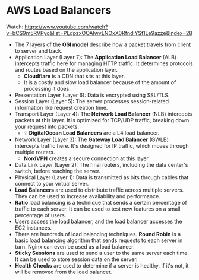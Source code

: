 # AWS Load Balancers

Watch: https://www.youtube.com/watch?v=bCS9m5RVPyo&list=PLdpzxOOAlwvLNOxX0RfndiYSt1Le9azze&index=28

- The 7 layers of the **OSI model** describe how a packet travels from client to server and back.
- Application Layer (Layer 7): The **Application Load Balancer** (ALB) intercepts traffic here for managing HTTP traffic. It determines protocols and routes based on the application layer.
  - **Cloudflare** is a CDN that sits at this layer.
  - It is a costly and slow load balancer because of the amount of processing it does.
- Presentation Layer (Layer 6): Data is encrypted using SSL/TLS.
- Session Layer (Layer 5): The server processes session-related information like request creation time.
- Transport Layer (Layer 4): The **Network Load Balancer** (NLB) intercepts packets at this layer. It is optimized for TCP/UDP traffic, breaking down your request into packets.
  - 💡 **DigitalOcean Load Balancers** are a L4 load balancer.
- Network Layer (Layer 3): The **Gateway Load Balancer** (GWLB) intercepts traffic here. It's designed for IP traffic, which moves through multiple routers.
  - **NordVPN** creates a secure connection at this layer.
- Data Link Layer (Layer 2): The final routers, including the data center's switch, before reaching the server.
- Physical Layer (Layer 1): Data is transmitted as bits through cables that connect to your virtual server.
- **Load Balancers** are used to distribute traffic across multiple servers. They can be used to increase availability and performance.
- **Ratio** load balancing is a technique that sends a certain percentage of traffic to each server. It can be used to test new features on a small percentage of users.
- Users access the load balancer, and the load balancer accesses the EC2 instances.
- There are hundreds of load balancing techniques. **Round Robin** is a basic load balancing algorithm that sends requests to each server in turn. Nginx can even be used as a load balancer.
- **Sticky Sessions** are used to send a user to the same server each time. It can be used to store session data on the server.
- **Health Checks** are used to determine if a server is healthy. If it's not, it will be removed from the load balancer.
